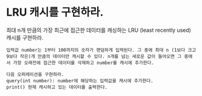 # LRU 캐시를 구현하라.

최대 n개 만큼의 가장 최근에 접근한 데이터를 캐싱하는 LRU (least recently used) 캐시를 구현하라.

    입력값 number는 1부터 100까지의 숫자가 랜덤하게 입력된다. 그 중에 최대 n (1보다 크고 9보다 작은)개 만큼의 데이터만 캐시할 수 있다. n개를 넘는 새로운 값이 들어오면 그 중에서 가장 오래전에 접근한 데이터를 삭제하고 number를 캐시에 추가한다. 
    
    다음 오퍼레이션을 구현하라.
    query(int number): number에 해당하는 입력값을 캐시에 추가한다.
    print() 현재 캐시하고 있는 데이터를 출력한다.





